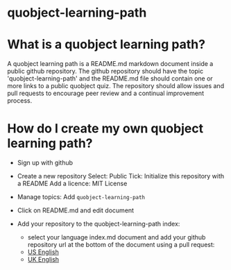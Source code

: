# quobject-learning-path

# What is a quobject learning path?

A quobject learning path is a README.md markdown document inside a public github repository. The github repository should have the topic 'quobject-learning-path' and the README.md file should contain one or more links to a public quobject quiz. The repository should allow issues and pull requests to encourage peer review and a continual improvement process.

# How do I create my own quobject learning path?

- Sign up with github
- Create a new repository
  Select: Public
  Tick: Initialize this repository with a README
  Add a licence: MIT License
- Manage topics: Add `quobject-learning-path`
- Click on README.md and edit document
- Add your repository to the quobject-learning-path index:
  - select your language index.md document and add your github repository url at the bottom of the document using a pull request:

  * [US English](index/en-US/index.md)   
  * [UK English](index/en-GB/index.md)   

